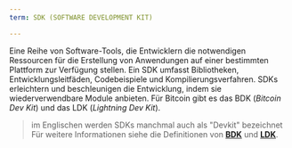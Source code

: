 ```yaml
---
term: SDK (SOFTWARE DEVELOPMENT KIT)

---
```

Eine Reihe von Software-Tools, die Entwicklern die notwendigen Ressourcen für die Erstellung von Anwendungen auf einer bestimmten Plattform zur Verfügung stellen. Ein SDK umfasst Bibliotheken, Entwicklungsleitfäden, Codebeispiele und Kompilierungsverfahren. SDKs erleichtern und beschleunigen die Entwicklung, indem sie wiederverwendbare Module anbieten. Für Bitcoin gibt es das BDK (*Bitcoin Dev Kit*) und das LDK (*Lightning Dev Kit*).

> im Englischen werden SDKs manchmal auch als "Devkit" bezeichnet Für weitere Informationen siehe die Definitionen von [**BDK**](/dictionnaire/B.md#bdk-bitcoin-dev-kit) und [**LDK**](/dictionnaire/L.md#ldk-lightning-dev-kit).